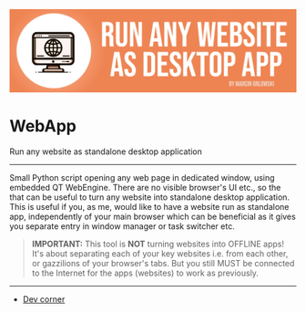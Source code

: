 ![WebApp](logo.png)

# WebApp

Run any website as standalone desktop application

---

Small Python script opening any web page in dedicated window, using embedded QT WebEngine. There are
no visible browser's UI etc., so the that can be useful to turn any website into standalone desktop
application. This is useful if you, as me, would like to have a website run as standalone app,
independently of your main browser which can be beneficial as it gives you separate entry in
window manager or task switcher etc.

> **IMPORTANT:** This tool is **NOT** turning websites into OFFLINE apps! It's about separating 
> each of your key websites i.e. from each other, or gazzilions of your browser's tabs. But you
> still MUST be connected to the Internet for the apps (websites) to work as previously.

---

* [Dev corner](dev.md)
